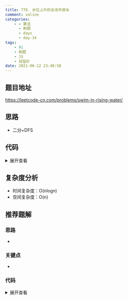 ```yaml
---
title: 778. 水位上升的泳池中游泳
comment: valine
categories:
    - - 算法
      - 刷题
      - days
      - day-34
tags:
    - 91
    - 刷题
    - JS
    - 双指针
date: 2021-06-12 23:40:58
---
```


## 题目地址

https://leetcode-cn.com/problems/swim-in-rising-water/

## 思路

-   二分+DFS

## 代码

<details>
    <summary>展开查看</summary>

```js
/**
 * @param {number[][]} grid
 * @return {number}
 */
var swimInWater = function (grid) {
    //t 定义域[grid[n-1][n-1],max(grid)];
    //t 值需要满足grid i+1 或 j+1小于 t,且持续到 n-1
    const n = grid.length;
    const max = Math.max(...grid.map((arr) => Math.max(...arr)));
    let left = grid[n - 1][n - 1],
        right = max;
    while (left <= right) {
        const mid = left + ((right - left) >> 1);
        let res = canPass(mid, grid);
        // console.log('swimInWater', mid, res)
        if (res) {
            right = mid - 1;
        } else {
            left = mid + 1;
        }
    }

    return left;
};
const canPass = (t, grid) => {
    const n = grid.length;
    const seen = new Set();
    const passPoint = (i, j) => {
        if (i < 0 || j < 0 || i > n - 1 || j > n - 1 || grid[i][j] > t) return false;
        // console.log(i, j, grid[i][j])
        if (i == n - 1 && j == n - 1) {
            return true;
        }
        let key = `${i}-${j}`;
        if (seen.has(key)) return false;
        seen.add(key);
        return passPoint(i + 1, j) || passPoint(i, j + 1) || passPoint(i - 1, j) || passPoint(i, j - 1);
    };
    return passPoint(0, 0);
};
```

</details>

## 复杂度分析

-   时间复杂度：O(nlogn)
-   空间复杂度：O(n)

## 推荐题解

### 思路

-

### 关键点

-

### 代码

<details>
    <summary>展开查看</summary>

```js

```

</details>
